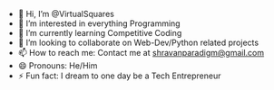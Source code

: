 - 👋 Hi, I’m @VirtualSquares
- 👀 I’m interested in everything Programming
- 🌱 I’m currently learning Competitive Coding
- 💞️ I’m looking to collaborate on Web-Dev/Python related projects
- 📫 How to reach me: Contact me at shravanparadigm@gmail.com
- 😄 Pronouns: He/Him
- ⚡ Fun fact: I dream to one day be a Tech Entrepreneur

<!---
VirtualSquares/VirtualSquares is a ✨ special ✨ repository because its `README.md` (this file) appears on your GitHub profile.
You can click the Preview link to take a look at your changes.
--->

